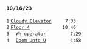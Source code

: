 ### `10/16/23`
`1` [`Cloudy Elevator`](cloudy-elevator.mp3)     `7:33`  
`2` [`Floor 4`](floor-4.mp3)          `10:46`  
`3`  [`Wh-operator`](wh-operator.mp3)       `7:29`  
`4`  [`Doom Unto U`](doom-unto-u.mp3)       `4:58`
